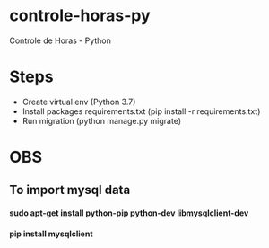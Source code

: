 # controle-horas-py
Controle de Horas - Python


# Steps
- Create virtual env (Python 3.7)
- Install packages requirements.txt (pip install -r requirements.txt)
- Run migration (python manage.py migrate)

# OBS
<h2>To import mysql data</h2>
<h4>sudo apt-get install python-pip python-dev libmysqlclient-dev</h4>
<h4>pip install mysqlclient</h4>
